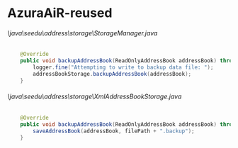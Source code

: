 # AzuraAiR-reused
###### \java\seedu\address\storage\StorageManager.java
``` java
    @Override
    public void backupAddressBook(ReadOnlyAddressBook addressBook) throws IOException, WrongPasswordException {
        logger.fine("Attempting to write to backup data file: ");
        addressBookStorage.backupAddressBook(addressBook);
    }
```
###### \java\seedu\address\storage\XmlAddressBookStorage.java
``` java
    @Override
    public void backupAddressBook(ReadOnlyAddressBook addressBook) throws IOException, WrongPasswordException {
        saveAddressBook(addressBook, filePath + ".backup");
    }
```
